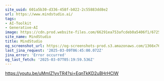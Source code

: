 ```yaml
---
site_uuid: 601a5b30-d336-458f-b022-2c55883dd8e2
url: https://www.mindstudio.ai/
tags:
- AI-Toolkit
- Generative-AI
image: https://cdn.prod.website-files.com/66291ea753afcdeb0a5406f1/672530c84cf86cc774b0d161_Getting%20Started%20with%20MindStudio%201.png
site_name: MindStudio
title: MindStudio
og_screenshot_url: https://og-screenshots-prod.s3.amazonaws.com/1366x768/80/false/a066df0370b87c348389a35b906473f8b3886088d08794cec0002160b35cad95.jpeg
last_jina_request: '2025-03-09T06:45:00.072Z'
jina_error: 'Error occurred'
og_last_fetch: '2025-03-07T05:19:59.536Z'
---
```


https://youtu.be/uMmIZ1yvTR4?si=EqnTkKD2uBHrHClW
